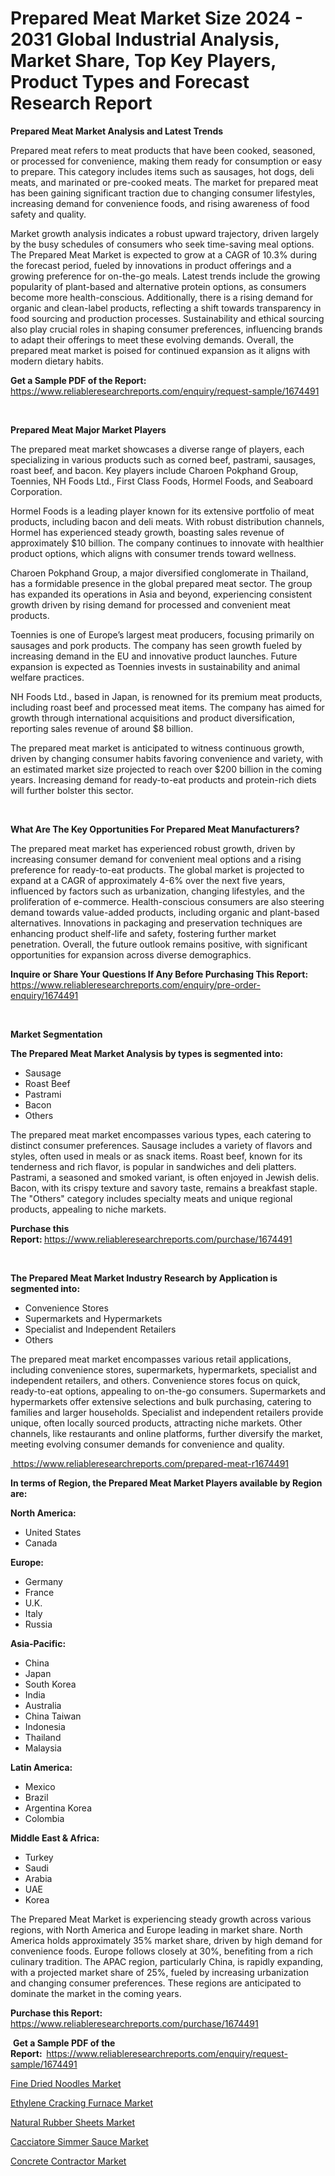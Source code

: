 <p><h1>Prepared Meat Market Size 2024 - 2031 Global Industrial Analysis, Market Share, Top Key Players, Product Types and Forecast Research Report</h1></p><p><strong>Prepared Meat Market Analysis and Latest Trends</strong></p>
<p><p>Prepared meat refers to meat products that have been cooked, seasoned, or processed for convenience, making them ready for consumption or easy to prepare. This category includes items such as sausages, hot dogs, deli meats, and marinated or pre-cooked meats. The market for prepared meat has been gaining significant traction due to changing consumer lifestyles, increasing demand for convenience foods, and rising awareness of food safety and quality.</p><p>Market growth analysis indicates a robust upward trajectory, driven largely by the busy schedules of consumers who seek time-saving meal options. The Prepared Meat Market is expected to grow at a CAGR of 10.3% during the forecast period, fueled by innovations in product offerings and a growing preference for on-the-go meals. Latest trends include the growing popularity of plant-based and alternative protein options, as consumers become more health-conscious. Additionally, there is a rising demand for organic and clean-label products, reflecting a shift towards transparency in food sourcing and production processes. Sustainability and ethical sourcing also play crucial roles in shaping consumer preferences, influencing brands to adapt their offerings to meet these evolving demands. Overall, the prepared meat market is poised for continued expansion as it aligns with modern dietary habits.</p></p>
<p><strong>Get a Sample PDF of the Report:&nbsp;</strong> <a href="https://www.reliableresearchreports.com/enquiry/request-sample/1674491?utm_campaign=123&utm_medium=2&utm_source=Github&utm_content=ia&utm_term=19102024&utm_id=prepared-meat">https://www.reliableresearchreports.com/enquiry/request-sample/1674491</a></p>
<p>&nbsp;</p>
<p><strong>Prepared Meat Major Market Players</strong></p>
<p><p>The prepared meat market showcases a diverse range of players, each specializing in various products such as corned beef, pastrami, sausages, roast beef, and bacon. Key players include Charoen Pokphand Group, Toennies, NH Foods Ltd., First Class Foods, Hormel Foods, and Seaboard Corporation.</p><p>Hormel Foods is a leading player known for its extensive portfolio of meat products, including bacon and deli meats. With robust distribution channels, Hormel has experienced steady growth, boasting sales revenue of approximately $10 billion. The company continues to innovate with healthier product options, which aligns with consumer trends toward wellness.</p><p>Charoen Pokphand Group, a major diversified conglomerate in Thailand, has a formidable presence in the global prepared meat sector. The group has expanded its operations in Asia and beyond, experiencing consistent growth driven by rising demand for processed and convenient meat products.</p><p>Toennies is one of Europe’s largest meat producers, focusing primarily on sausages and pork products. The company has seen growth fueled by increasing demand in the EU and innovative product launches. Future expansion is expected as Toennies invests in sustainability and animal welfare practices.</p><p>NH Foods Ltd., based in Japan, is renowned for its premium meat products, including roast beef and processed meat items. The company has aimed for growth through international acquisitions and product diversification, reporting sales revenue of around $8 billion.</p><p>The prepared meat market is anticipated to witness continuous growth, driven by changing consumer habits favoring convenience and variety, with an estimated market size projected to reach over $200 billion in the coming years. Increasing demand for ready-to-eat products and protein-rich diets will further bolster this sector.</p></p>
<p>&nbsp;</p>
<p><strong>What Are The Key Opportunities For Prepared Meat Manufacturers?</strong></p>
<p><p>The prepared meat market has experienced robust growth, driven by increasing consumer demand for convenient meal options and a rising preference for ready-to-eat products. The global market is projected to expand at a CAGR of approximately 4-6% over the next five years, influenced by factors such as urbanization, changing lifestyles, and the proliferation of e-commerce. Health-conscious consumers are also steering demand towards value-added products, including organic and plant-based alternatives. Innovations in packaging and preservation techniques are enhancing product shelf-life and safety, fostering further market penetration. Overall, the future outlook remains positive, with significant opportunities for expansion across diverse demographics.</p></p>
<p><strong>Inquire or Share Your Questions If Any Before Purchasing This Report:</strong> <a href="https://www.reliableresearchreports.com/enquiry/pre-order-enquiry/1674491?utm_campaign=123&utm_medium=2&utm_source=Github&utm_content=ia&utm_term=19102024&utm_id=prepared-meat">https://www.reliableresearchreports.com/enquiry/pre-order-enquiry/1674491</a></p>
<p>&nbsp;</p>
<p><strong>Market Segmentation</strong></p>
<p><strong>The Prepared Meat Market Analysis by types is segmented into:</strong></p>
<p><ul><li>Sausage</li><li>Roast Beef</li><li>Pastrami</li><li>Bacon</li><li>Others</li></ul></p>
<p><p>The prepared meat market encompasses various types, each catering to distinct consumer preferences. Sausage includes a variety of flavors and styles, often used in meals or as snack items. Roast beef, known for its tenderness and rich flavor, is popular in sandwiches and deli platters. Pastrami, a seasoned and smoked variant, is often enjoyed in Jewish delis. Bacon, with its crispy texture and savory taste, remains a breakfast staple. The "Others" category includes specialty meats and unique regional products, appealing to niche markets.</p></p>
<p><strong>Purchase this Report:&nbsp;</strong><a href="https://www.reliableresearchreports.com/purchase/1674491?utm_campaign=123&utm_medium=2&utm_source=Github&utm_content=ia&utm_term=19102024&utm_id=prepared-meat">https://www.reliableresearchreports.com/purchase/1674491</a></p>
<p>&nbsp;</p>
<p><strong>The Prepared Meat Market Industry Research by Application is segmented into:</strong></p>
<p><ul><li>Convenience Stores</li><li>Supermarkets and Hypermarkets</li><li>Specialist and Independent Retailers</li><li>Others</li></ul></p>
<p><p>The prepared meat market encompasses various retail applications, including convenience stores, supermarkets, hypermarkets, specialist and independent retailers, and others. Convenience stores focus on quick, ready-to-eat options, appealing to on-the-go consumers. Supermarkets and hypermarkets offer extensive selections and bulk purchasing, catering to families and larger households. Specialist and independent retailers provide unique, often locally sourced products, attracting niche markets. Other channels, like restaurants and online platforms, further diversify the market, meeting evolving consumer demands for convenience and quality.</p></p>
<p><a href="https://www.reliableresearchreports.com/prepared-meat-r1674491?utm_campaign=123&utm_medium=2&utm_source=Github&utm_content=ia&utm_term=19102024&utm_id=prepared-meat">&nbsp;https://www.reliableresearchreports.com/prepared-meat-r1674491</a></p>
<p><strong>In terms of Region, the Prepared Meat Market Players available by Region are:</strong></p>
<p>
    <p> <strong> North America: </strong>
        <ul>
            <li>United States</li>
            <li>Canada</li>
        </ul>
        </p> 
    <p> <strong> Europe: </strong>
        <ul>
            <li>Germany</li>
            <li>France</li>
            <li>U.K.</li>
            <li>Italy</li>
            <li>Russia</li>
        </ul>
        </p> 
    <p> <strong> Asia-Pacific: </strong>
        <ul>
            <li>China</li>
            <li>Japan</li>
            <li>South Korea</li>
            <li>India</li>
            <li>Australia</li>
            <li>China Taiwan</li>
            <li>Indonesia</li>
            <li>Thailand</li>
            <li>Malaysia</li>
        </ul>
        </p> 
    <p> <strong> Latin America: </strong>
        <ul>
            <li>Mexico</li>
            <li>Brazil</li>
            <li>Argentina Korea</li>
            <li>Colombia</li>
        </ul>
        </p> 
    <p> <strong> Middle East & Africa: </strong>
        <ul>
            <li>Turkey</li>
            <li>Saudi</li>
            <li>Arabia</li>
            <li>UAE</li>
            <li>Korea</li>
        </ul>
    </p>
    </p>
<p><p>The Prepared Meat Market is experiencing steady growth across various regions, with North America and Europe leading in market share. North America holds approximately 35% market share, driven by high demand for convenience foods. Europe follows closely at 30%, benefiting from a rich culinary tradition. The APAC region, particularly China, is rapidly expanding, with a projected market share of 25%, fueled by increasing urbanization and changing consumer preferences. These regions are anticipated to dominate the market in the coming years.</p></p>
<p><strong>Purchase this Report: </strong><a href="https://www.reliableresearchreports.com/purchase/1674491?utm_campaign=123&utm_medium=2&utm_source=Github&utm_content=ia&utm_term=19102024&utm_id=prepared-meat">https://www.reliableresearchreports.com/purchase/1674491</a></p>
<p>&nbsp;<strong>Get a Sample PDF of the Report:&nbsp;&nbsp;</strong><a href="https://www.reliableresearchreports.com/enquiry/request-sample/1674491?utm_campaign=123&utm_medium=2&utm_source=Github&utm_content=ia&utm_term=19102024&utm_id=prepared-meat">https://www.reliableresearchreports.com/enquiry/request-sample/1674491</a></p>
<p><strong></strong></p>
<p><p><a href="https://www.linkedin.com/pulse/global-fine-dried-noodles-market-sector2024-2031-metrics-fgtuc?utm_campaign=123&utm_medium=2&utm_source=Github&utm_content=ia&utm_term=19102024&utm_id=prepared-meat">Fine Dried Noodles Market</a></p><p><a href="https://issuu.com/reportprime-2/docs/ethylene-cracking-furnace-market-si_4ae1fba31a0a5f?utm_campaign=123&utm_medium=2&utm_source=Github&utm_content=ia&utm_term=19102024&utm_id=prepared-meat">Ethylene Cracking Furnace Market</a></p><p><a href="https://github.com/JamesCox407/Market-Research-Report-List-1/blob/main/natural-rubber-sheets-market.md?utm_campaign=123&utm_medium=2&utm_source=Github&utm_content=ia&utm_term=19102024&utm_id=prepared-meat">Natural Rubber Sheets Market</a></p><p><a href="https://www.linkedin.com/pulse/market-leaders-laggards-global-cacciatore-simmer-sauce-buudc?utm_campaign=123&utm_medium=2&utm_source=Github&utm_content=ia&utm_term=19102024&utm_id=prepared-meat">Cacciatore Simmer Sauce Market</a></p><p><a href="https://github.com/tacitam515l/Market-Research-Report-List-1/blob/main/concrete-contractor-market.md?utm_campaign=123&utm_medium=2&utm_source=Github&utm_content=ia&utm_term=19102024&utm_id=prepared-meat">Concrete Contractor Market</a></p></p>